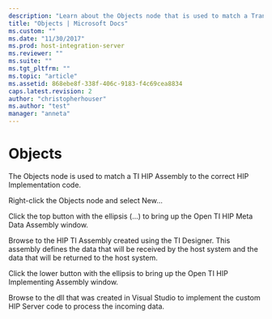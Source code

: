 ```yaml
---
description: "Learn about the Objects node that is used to match a Transaction Integrator (TI) Host Initiated Processing (HIP) Assembly to the correct HIP Implementation code."
title: "Objects | Microsoft Docs"
ms.custom: ""
ms.date: "11/30/2017"
ms.prod: host-integration-server
ms.reviewer: ""
ms.suite: ""
ms.tgt_pltfrm: ""
ms.topic: "article"
ms.assetid: 868ebe8f-338f-406c-9183-f4c69cea8834
caps.latest.revision: 2
author: "christopherhouser"
ms.author: "test"
manager: "anneta"
---
```

# Objects

The Objects node is used to match a TI HIP Assembly to the correct HIP Implementation code.

Right-click the Objects node and select New...

Click the top button with the ellipsis (...) to bring up the Open TI HIP Meta Data Assembly window.

Browse to the HIP TI Assembly created using the TI Designer. This assembly defines the data that will be received by the host system and the data that will be returned to the host system.

Click the lower button with the ellipsis to bring up the Open TI HIP Implementing Assembly window.

Browse to the dll that was created in Visual Studio to implement the custom HIP Server code to process the incoming data.

